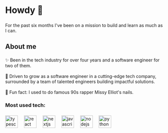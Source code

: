 <h1 align="left">Howdy 👋</h1>

###

<p align="left">For the past six months I've been on a mission to build and learn as much as I can.</p>

###

<h2 align="left">About me</h2>

###

<p align="left">✨ Been in the tech industry for over four years and a software engineer for two of them.<br><br>🎯 Driven to grow as a software engineer in a cutting-edge tech company, surrounded by a team of talented engineers building impactful solutions.<br><br>💅 Fun fact: I used to do famous 90s rapper Missy Elliot's nails.</p>

###

<h3 align="left">Most used tech:</h3>

###

<div align="left">
  <img src="https://cdn.jsdelivr.net/gh/devicons/devicon/icons/typescript/typescript-original.svg" height="40" alt="typescript logo"  />
  <img width="12" />
  <img src="https://cdn.jsdelivr.net/gh/devicons/devicon/icons/react/react-original.svg" height="40" alt="react logo"  />
  <img width="12" />
  <img src="https://cdn.jsdelivr.net/gh/devicons/devicon/icons/nextjs/nextjs-original.svg" height="40" alt="nextjs logo"  />
  <img width="12" />
  <img src="https://cdn.jsdelivr.net/gh/devicons/devicon/icons/javascript/javascript-original.svg" height="40" alt="javascript logo"  />
  <img width="12" />
  <img src="https://cdn.jsdelivr.net/gh/devicons/devicon/icons/nodejs/nodejs-original.svg" height="40" alt="nodejs logo"  />
  <img width="12" />
  <img src="https://cdn.jsdelivr.net/gh/devicons/devicon/icons/python/python-original.svg" height="40" alt="python logo"  />
</div>

###
